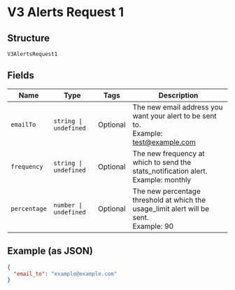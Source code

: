 
# V3 Alerts Request 1

## Structure

`V3AlertsRequest1`

## Fields

| Name | Type | Tags | Description |
|  --- | --- | --- | --- |
| `emailTo` | `string \| undefined` | Optional | The new email address you want your alert to be sent to.<br>Example: test@example.com |
| `frequency` | `string \| undefined` | Optional | The new frequency at which to send the stats_notification alert.<br>Example: monthly |
| `percentage` | `number \| undefined` | Optional | The new percentage threshold at which the usage_limit alert will be sent.<br>Example: 90 |

## Example (as JSON)

```json
{
  "email_to": "example@example.com"
}
```

